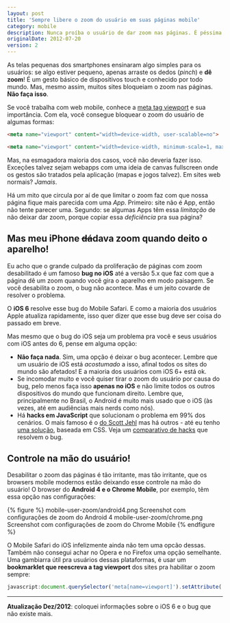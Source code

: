 ```yaml
---
layout: post
title: 'Sempre libere o zoom do usuário em suas páginas mobile'
category: mobile
description: Nunca proíba o usuário de dar zoom nas páginas. É péssima usabilidade.
originalDate: 2012-07-20
version: 2
---
```


As telas pequenas dos smartphones ensinaram algo simples para os usuários: se algo estiver pequeno, apenas arraste os dedos (*pinch*) e **dê zoom**! É um gesto básico de dispositivos touch e conhecido por todo mundo. Mas, mesmo assim, muitos sites bloqueiam o zoom nas páginas. **Não faça isso**.

Se você trabalha com web mobile, conhece a [meta tag viewport](http://blog.caelum.com.br/pixels-pixels-ou-pixels-dicas-de-web-mobile-com-viewport/) e sua importância. Com ela, você consegue bloquear o zoom do usuário de algumas formas:

```html 
<meta name="viewport" content="width=device-width, user-scalable=no">

<meta name="viewport" content="width=device-width, minimum-scale=1, maximum-scale=1">
```

Mas, na esmagadora maioria dos casos, você não deveria fazer isso. Exceções talvez sejam webapps com uma ideia de canvas fullscreen onde os gestos são tratados pela aplicação (mapas e jogos talvez). Em sites web normais? *Jamais*.

Há um mito que circula por aí de que limitar o zoom faz com que nossa página fique mais parecida com uma *App*. Primeiro: site não é App, então não tente parecer uma. Segundo: se algumas Apps têm essa *limitação* de não deixar dar zoom, porque copiar essa *deficiência* pra sua página?

## Mas meu iPhone <del>dá</del>dava zoom quando deito o aparelho!

Eu acho que o grande culpado da proliferação de páginas com zoom desabilitado é um famoso **bug no iOS** até a versão 5.x que faz com que a página dê um zoom quando você gira o aparelho em modo paisagem. Se você desabilita o zoom, o bug não acontece. Mas é um jeito covarde de resolver o problema.

O **iOS 6** resolve esse bug do Mobile Safari. E como a maioria dos usuários Apple atualiza rapidamente, isso quer dizer que esse bug deve ser coisa do passado em breve.

Mas mesmo que o bug do iOS seja um problema pra você e seus usuários com iOS antes do 6, pense em alguma opção:

* **Não faça nada**. Sim, uma opção é deixar o bug acontecer. Lembre que um usuário de iOS está *acostumado* a isso, afinal todos os sites do mundo são afetados! E a maioria dos usuários com iOS 6+ está ok.
* Se incomodar muito e você quiser tirar o zoom do usuário por causa do bug, pelo menos faça isso **apenas no iOS** e não limite todos os outros dispositivos do mundo que funcionam direito. Lembre que, principalmente no Brasil, o Android é muito mais usado que o iOS (às vezes, até em audiências mais nerds como nós).
* Há **hacks em JavaScript** que solucionam o problema em 99% dos cenários. O mais famoso é o [do Scott Jehl](https://github.com/scottjehl/iOS-Orientationchange-Fix) mas há outros - até eu tenho [uma solução](https://github.com/sergiolopes/ios-zoom-bug-fix), baseada em CSS. Veja um [comparativo de hacks](https://github.com/sergiolopes/ios-zoom-bug-fix#other-solutions) que resolvem o bug.

## Controle na mão do usuário!

Desabilitar o zoom das páginas é tão irritante, mas tão irritante, que os browsers mobile modernos estão deixando esse controle na mão do usuário! O browser do **Android 4 e o Chrome Mobile**, por exemplo, têm essa opção nas configurações:

{% figure %}
	mobile-user-zoom/android4.png Screenshot com configurações de zoom do Android 4
	mobile-user-zoom/chrome.png   Screenshot com configurações de zoom do Chrome Mobile
{% endfigure %}

O Mobile Safari do iOS infelizmente ainda não tem uma opcão dessas. Também não consegui achar no Opera e no Firefox uma opção semelhante. Uma gambiarra útil pra usuários dessas plataformas, é usar um **bookmarklet que reescreva a tag viewport** dos sites pra habilitar o zoom sempre:

```javascript 
javascript:document.querySelector('meta[name=viewport]').setAttribute('content','width=device-width,initial-scale=1,maximum-scale=10,user-zoom=yes');
```

---

**Atualização Dez/2012**: coloquei informações sobre o iOS 6 e o bug que não existe mais.
